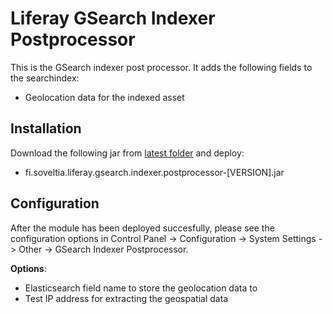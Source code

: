 # Liferay GSearch Indexer Postprocessor

This is the GSearch indexer post processor. It adds the following fields to the searchindex:

* Geolocation data for the indexed asset

## Installation

Download the following jar from [latest folder](https://github.com/peerkar/liferay-gsearch/tree/master/binaries/latest) and deploy:

* fi.soveltia.liferay.gsearch.indexer.postprocessor-[VERSION].jar

## Configuration

After the module has been deployed succesfully, please see the configuration options in Control Panel -> Configuration -> System Settings -> Other -> GSearch Indexer Postprocessor. 

__Options__:

* Elasticsearch field name to store the geolocation data to
* Test IP address for extracting the geospatial data



